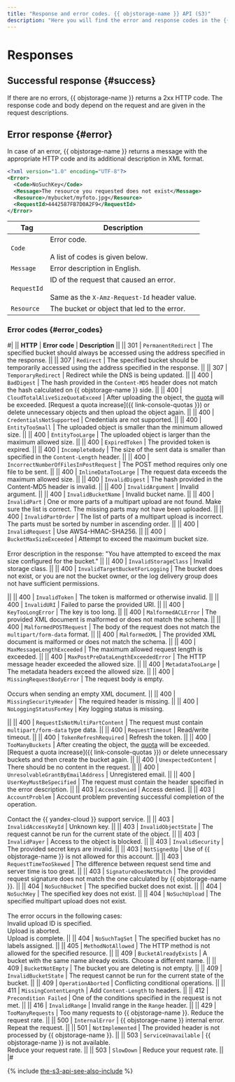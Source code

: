 ```yaml
---
title: "Response and error codes. {{ objstorage-name }} API (S3)"
description: "Here you will find the error and response codes in the {{ objstorage-name }} API (S3). Successful response: If there are no errors, {{ objstorage-name }} returns 2xx HTTP codes. The response code and body depend on the request and are given in the request descriptions. Error response: In the event of an error, {{ objstorage-name }} returns a message with the appropriate HTTP code and its additional description in XML format. The error codes and their meaning are described in detail."
---
```


# Responses

## Successful response {#success}

If there are no errors, {{ objstorage-name }} returns a 2xx HTTP code. The response code and body depend on the request and are given in the request descriptions.


## Error response {#error}

In case of an error, {{ objstorage-name }} returns a message with the appropriate HTTP code and its additional description in XML format.

```xml
<?xml version="1.0" encoding="UTF-8"?>
<Error>
  <Code>NoSuchKey</Code>
  <Message>The resource you requested does not exist</Message>
  <Resource>/mybucket/myfoto.jpg</Resource>
  <RequestId>4442587FB7D0A2F9</RequestId>
</Error>
```

| Tag | Description |
----- | -----
| `Code` | Error code.<br/><br/>A list of codes is given below. |
| `Message` | Error description in English. |
| `RequestId` | ID of the request that caused an error.<br/><br/>Same as the `X-Amz-Request-Id` header value. |
| `Resource` | The bucket or object that led to the error. |


### Error codes {#error_codes}

#|
|| **HTTP** | **Error code** | **Description** ||
|| 301 | `PermanentRedirect` | The specified bucket should always be accessed using the address specified in the response. ||
|| 307 | `Redirect` | The specified bucket should be temporarily accessed using the address specified in the response. ||
|| 307 | `TemporaryRedirect` | Redirect while the DNS is being updated. ||
|| 400 | `BadDigest` | The hash provided in the `Content-MD5` header does not match the hash calculated on {{ objstorage-name }} side. ||
|| 400 | `CloudTotalAliveSizeQuotaExceed` | After uploading the object, the [quota](../../concepts/limits.md) will be exceeded. [Request a quota increase]({{ link-console-quotas }}) or delete unnecessary objects and then upload the object again. ||
|| 400 | `CredentialsNotSupported` | Credentials are not supported. ||
|| 400 | `EntityTooSmall` | The uploaded object is smaller than the minimum allowed size. ||
|| 400 | `EntityTooLarge` | The uploaded object is larger than the maximum allowed size. ||
|| 400 | `ExpiredToken` | The provided token is expired. ||
|| 400 | `IncompleteBody` | The size of the sent data is smaller than specified in the `Content-Length` header. ||
|| 400 | `IncorrectNumberOfFilesInPostRequest` | The POST method requires only one file to be sent. ||
|| 400 | `InlineDataTooLarge` | The request data exceeds the maximum allowed size. ||
|| 400 | `InvalidDigest` | The hash provided in the Content-MD5 header is invalid. ||
|| 400 | `InvalidArgument` | Invalid argument. ||
|| 400 | `InvalidBucketName` | Invalid bucket name. ||
|| 400 | `InvalidPart` | One or more parts of a multipart upload are not found. Make sure the list is correct. The missing parts may not have been uploaded. ||
|| 400 | `InvalidPartOrder` | The list of parts of a multipart upload is incorrect. The parts must be sorted by number in ascending order. ||
|| 400 | `InvalidRequest` | Use AWS4-HMAC-SHA256. ||
|| 400 | `BucketMaxSizeExceeded` | Attempt to exceed the maximum bucket size.<br/><br/>Error description in the response: "You have attempted to exceed the max size configured for the bucket." ||
|| 400 | `InvalidStorageClass` | Invalid storage class. ||
|| 400 | `InvalidTargetBucketForLogging` | The bucket does not exist, or you are not the bucket owner, or the log delivery group does not have sufficient permissions.


||
|| 400 | `InvalidToken` | The token is malformed or otherwise invalid. ||
|| 400 | `InvalidURI` | Failed to parse the provided URI. ||
|| 400 | `KeyTooLongError` | The key is too long. ||
|| 400 | `MalformedACLError` | The provided XML document is malformed or does not match the schema. ||
|| 400 | `MalformedPOSTRequest` | The body of the request does not match the `multipart/form-data` format. ||
|| 400 | `MalformedXML` | The provided XML document is malformed or does not match the schema. ||
|| 400 | `MaxMessageLengthExceeded` | The maximum allowed request length is exceeded. ||
|| 400 | `MaxPostPreDataLengthExceededError` | The HTTP message header exceeded the allowed size. ||
|| 400 | `MetadataTooLarge` | The metadata headers exceed the allowed size. ||
|| 400 | `MissingRequestBodyError` | The request body is empty.<br/><br/>Occurs when sending an empty XML document. ||
|| 400 | `MissingSecurityHeader` | The required header is missing. ||
|| 400 | `NoLoggingStatusForKey` | Key logging status is missing.


||
|| 400 | `RequestIsNotMultiPartContent` | The request must contain `multipart/form-data` type data. ||
|| 400 | `RequestTimeout` | Read/write timeout. ||
|| 400 | `TokenRefreshRequired` | Refresh the token. ||
|| 400 | `TooManyBuckets` | After creating the object, the [quota](../../concepts/limits.md) will be exceeded. [Request a quota increase]({{ link-console-quotas }}) or delete unnecessary buckets and then create the bucket again. ||
|| 400 | `UnexpectedContent` | There should be no content in the request. ||
|| 400 | `UnresolvableGrantByEmailAddress` | Unregistered email. ||
|| 400 | `UserKeyMustBeSpecified` | The request must contain the header specified in the error description. ||
|| 403 | `AccessDenied` | Access denied. ||
|| 403 | `AccountProblem` | Account problem preventing successful completion of the operation.<br/><br/>Contact the {{ yandex-cloud }} support service. ||
|| 403 | `InvalidAccessKeyId` | Unknown key. ||
|| 403 | `InvalidObjectState` | The request cannot be run for the current state of the object. ||
|| 403 | `InvalidPayer` | Access to the object is blocked. ||
|| 403 | `InvalidSecurity` | The provided secret keys are invalid. ||
|| 403 | `NotSignedUp` | Use of {{ objstorage-name }} is not allowed for this account. ||
|| 403 | `RequestTimeTooSkewed` | The difference between request send time and server time is too great. ||
|| 403 | `SignatureDoesNotMatch` | The provided request signature does not match the one calculated by {{ objstorage-name }}. ||
|| 404 | `NoSuchBucket` | The specified bucket does not exist. ||
|| 404 | `NoSuchKey` | The specified key does not exist. ||
|| 404 | `NoSuchUpload` | The specified multipart upload does not exist.<br/><br/>The error occurs in the following cases:<br/> Invalid upload ID is specified.<br/>Upload is aborted.<br/>Upload is complete. ||
|| 404 | `NoSuchTagSet` | The specified bucket has no labels assigned. ||
|| 405 | `MethodNotAllowed` | The HTTP method is not allowed for the specified resource. ||
|| 409 | `BucketAlreadyExists` | A bucket with the same name already exists. Choose a different name. ||
|| 409 | `BucketNotEmpty` | The bucket you are deleting is not empty. ||
|| 409 | `InvalidBucketState` | The request cannot be run for the current state of the bucket. ||
|| 409 | `OperationAborted` | Conflicting conditional operations. ||
|| 411 | `MissingContentLength` | Add `Content-Length` to headers. ||
|| 412 | `Precondition Failed` | One of the conditions specified in the request is not met. ||
|| 416 | `InvalidRange` | Invalid range in the `Range` header. ||
|| 429 | `TooManyRequests` | Too many requests to {{ objstorage-name }}. Reduce the request rate. ||
|| 500 | `InternalError` | {{ objstorage-name }} internal error. Repeat the request. ||
|| 501 | `NotImplemented` | The provided header is not processed by {{ objstorage-name }}. ||
|| 503 | `ServiceUnavailable` | {{ objstorage-name }} is not available.<br/>Reduce your request rate. ||
|| 503 | `SlowDown` | Reduce your request rate. ||
|#

{% include [the-s3-api-see-also-include](../../../_includes/storage/the-s3-api-see-also-include.md) %}